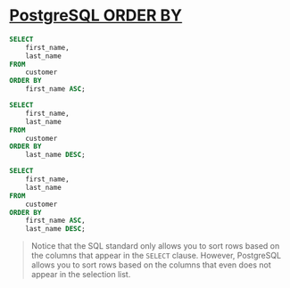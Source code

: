 # [PostgreSQL ORDER BY](http://www.postgresqltutorial.com/postgresql-order-by/)

```sql
SELECT
    first_name,
    last_name
FROM
    customer
ORDER BY
    first_name ASC;
```

```sql
SELECT
    first_name,
    last_name
FROM
    customer
ORDER BY
    last_name DESC;
```

```sql
SELECT
    first_name,
    last_name
FROM
    customer
ORDER BY
    first_name ASC,
    last_name DESC;
```

> Notice that the SQL standard only allows you to sort rows based on the columns that appear in the `SELECT` clause. However, PostgreSQL allows you to sort rows based on the columns that even does not appear in the selection list.